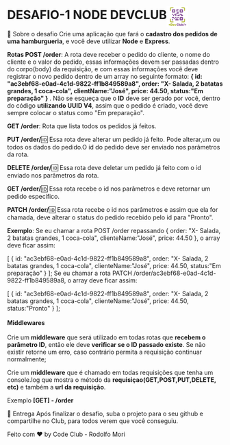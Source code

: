 # DESAFIO-1 NODE DEVCLUB<img src="https://github.com/filipeboneberge/Projeto-Responsivo-Easy-Shopping/blob/master/assets/img/logo-devclub.png?raw=true" width="50px" style="position: relative; top: 20px;">

🚀 Sobre o desafio
Crie uma aplicação que fará o <b>cadastro dos pedidos de uma hamburgueria</b>, e você deve utilizar <b>Node</b> e <b>Express</b>.

<b>Rotas POST /order</b>: A rota deve receber o pedido do cliente, o nome do cliente e o valor do pedido, essas informações devem ser passadas dentro do corpo(body) da requisição, e com essas informações você deve registrar o novo pedido dentro de um array no seguinte formato: <b> { id: "ac3ebf68-e0ad-4c1d-9822-ff1b849589a8", order: "X- Salada, 2 batatas grandes, 1 coca-cola", clientName:"José", price: 44.50, status:"Em preparação" } </b>. Não se esqueça que o <b>ID</b> deve ser gerado por você, dentro do código <b>utilizando UUID V4</b>, assim que o pedido é criado, você deve sempre colocar o status como "Em preparação".

<b>GET /order</b>: Rota que lista todos os pedidos já feitos.

<b>PUT /order/</b>:id: Essa rota deve alterar um pedido já feito. Pode alterar,um ou todos os dados do pedido.O id do pedido deve ser enviado nos parâmetros da rota.

<b>DELETE /order/</b>:id: Essa rota deve deletar um pedido já feito com o id enviado nos parâmetros da rota.

<b>GET /order/</b>:id: Essa rota recebe o id nos parâmetros e deve retornar um pedido específico.

<b>PATCH /order/</b>:id: Essa rota recebe o id nos parâmetros e assim que ela for chamada, deve alterar o status do pedido recebido pelo id para "Pronto".

<b>Exemplo</b>: Se eu chamar a rota POST /order repassando { order: "X- Salada, 2 batatas grandes, 1 coca-cola", clienteName:"José", price: 44.50 }, o array deve ficar assim:

[
  {
    id: "ac3ebf68-e0ad-4c1d-9822-ff1b849589a8",
    order: "X- Salada, 2 batatas grandes, 1 coca-cola",
    clienteName:"José", 
    price: 44.50,
    status:"Em preparação"
  }
];
Se eu chamar a rota PATCH /order/ac3ebf68-e0ad-4c1d-9822-ff1b849589a8, o array deve ficar assim:

[
  {
    id: "ac3ebf68-e0ad-4c1d-9822-ff1b849589a8",
    order: "X- Salada, 2 batatas grandes, 1 coca-cola",
    clienteName:"José", 
    price: 44.50,
    status:"Pronto"
  }
];
<br>
<br>
<b>Middlewares</b>
<br>
<br>
Crie um <b>middleware</b> que será utilizado em todas rotas que <b>recebem o parâmetro ID</b>, então ele deve <b>verificar se o ID passado existe</b>. Se não existir retorne um erro, caso contrário permita a requisição continuar normalmente;

Crie um <b>middleware</b> que é chamado em todas requisições que tenha um console.log que mostra o método da <b>requisiçao(GET,POST,PUT,DELETE, etc)</b> e também a <b>url da requisição</b>.

Exemplo
<b>[GET] - /order</b>

📅 Entrega
Após finalizar o desafio, suba o projeto para o seu github e compartilhe no Club, para todos verem que você conseguiu.

Feito com ♥ by Code Club - Rodolfo Mori
